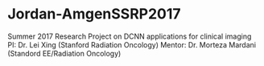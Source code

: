 # Jordan-AmgenSSRP2017
Summer 2017 Research Project on DCNN applications for clinical imaging
PI: Dr. Lei Xing (Stanford Radiation Oncology)
Mentor: Dr. Morteza Mardani (Standord EE/Radiation Oncology)
